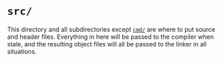 # `src/`

This directory and all subdirectories except [`cmd/`](cmd) are where to put source and header files.  Everything in here will be passed to the compiler when stale, and the resulting object files will all be passed to the linker in all situations.
